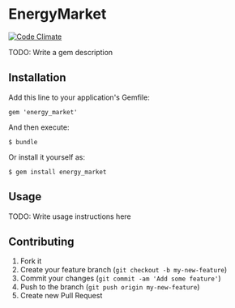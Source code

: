 # EnergyMarket

[![Code Climate](https://codeclimate.com/repos/52a049e813d637419e007ea3/badges/4494ed8a31e52b80f8d7/gpa.png)](https://codeclimate.com/repos/52a049e813d637419e007ea3/feed)

TODO: Write a gem description

## Installation

Add this line to your application's Gemfile:

    gem 'energy_market'

And then execute:

    $ bundle

Or install it yourself as:

    $ gem install energy_market

## Usage

TODO: Write usage instructions here

## Contributing

1. Fork it
2. Create your feature branch (`git checkout -b my-new-feature`)
3. Commit your changes (`git commit -am 'Add some feature'`)
4. Push to the branch (`git push origin my-new-feature`)
5. Create new Pull Request
